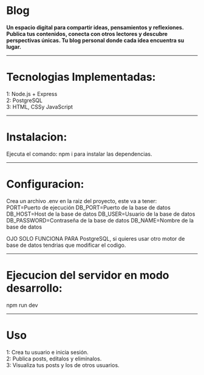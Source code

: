 # Blog
**Un espacio digital para compartir ideas, pensamientos y reflexiones. Publica tus contenidos, conecta con otros lectores y descubre perspectivas únicas. Tu blog personal donde cada idea encuentra su lugar.**  

---------------------------------

# Tecnologias Implementadas:  
1: Node.js + Express  
2: PostgreSQL  
3: HTML, CSSy JavaScript  

---------------------------------

# Instalacion:  
Ejecuta el comando: npm i  para instalar las dependencias.  

---------------------------------

# Configuracion:
Crea un archivo .env en la raiz del proyecto, este va a tener:  
     PORT=Puerto de ejecución
     DB_PORT=Puerto de la base de datos
     DB_HOST=Host de la base de datos
     DB_USER=Usuario de la base de datos
     DB_PASSWORD=Contraseña de la base de datos
     DB_NAME=Nombre de la base de datos

OJO SOLO FUNCIONA PARA PostgreSQL, si quieres usar otro motor de base de datos tendrias que modificar el codigo.  

---------------------------------

# Ejecucion del servidor en modo desarrollo:
npm run dev  

---------------------------------

# Uso
1: Crea tu usuario e inicia sesión.  
2: Publica posts, edítalos y elimínalos.  
3:  Visualiza tus posts y los de otros usuarios.


